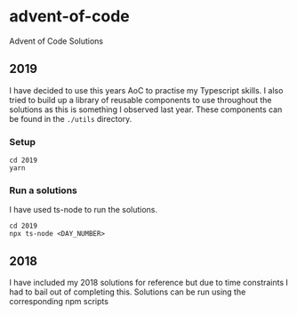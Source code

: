 # advent-of-code
Advent of Code Solutions

## 2019
I have decided to use this years AoC to practise my Typescript skills.
I also tried to build up a library of reusable components to use throughout the solutions as this is something I observed last year.
These components can be found in the `./utils` directory.

### Setup
```
cd 2019
yarn
```

### Run a solutions
I have used ts-node to run the solutions.
```
cd 2019
npx ts-node <DAY_NUMBER>
```

## 2018
I have included my 2018 solutions for reference but due to time constraints I had to bail out of completing this.
Solutions can be run using the corresponding npm scripts
